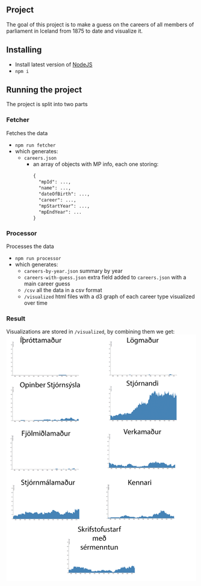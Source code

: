 ## Project
The goal of this project is to make a guess on the careers of all members of parliament in Iceland from 1875 to date and visualize it.

## Installing

- Install latest version of [NodeJS](https://nodejs.org/en/download/)
- `npm i`

## Running the project
The project is split into two parts

### Fetcher
Fetches the data

- `npm run fetcher`
- which generates:
  - `careers.json`
    - an array of objects with MP info, each one storing:
      ```
      {
        "mpId": ...,
        "name": ...,
        "dateOfBirth": ...,
        "career": ...,
        "mpStartYear": ...,
        "mpEndYear": ...
      }
      ```

### Processor
Processes the data

- `npm run processor`
- which generates:
  - `careers-by-year.json` summary by year
  - `careers-with-guess.json` extra field added to `careers.json` with a main career guess
  - `/csv` all the data in a csv format
  - `/visualized` html files with a d3 graph of each career type visualized over time

### Result
Visualizations are stored in `/visualized`, by combining them we get:
![Main careers of MPs over time](https://raw.githubusercontent.com/baering/mp-careers/master/visualized/mp-careers-by-year.png)
